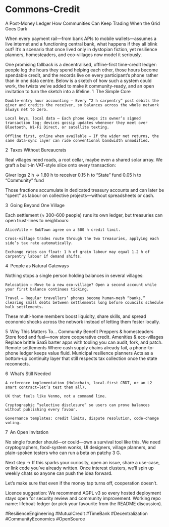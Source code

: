 # Commons-Credit

A Post-Money Ledger
How Communities Can Keep Trading When the Grid Goes Dark

When every payment rail—from bank APIs to mobile wallets—assumes a live internet and a functioning central bank, what happens if they all blink out? It’s a scenario that once lived only in dystopian fiction, yet resilience planners, homesteaders, and eco-villages now model it seriously.

One promising fallback is a decentralised, offline-first time-credit ledger: people log the hours they spend helping each other, those hours become spendable credit, and the records live on every participant’s phone rather than in one data centre.
Below is a sketch of how such a system could work, the twists we’ve added to make it community-ready, and an open invitation to turn the sketch into a lifeline.
1 The Simple Core

    Double-entry hour accounting – Every “2 h carpentry” post debits the giver and credits the receiver, so balances across the whole network always net to zero.

    Local keys, local data – Each phone keeps its owner’s signed transaction log; devices gossip updates whenever they meet over Bluetooth, Wi-Fi Direct, or satellite texting.

    Offline first, online when available – If the wider net returns, the same data-sync layer can ride conventional bandwidth unmodified.


2 Taxes Without Bureaucrats

Real villages need roads, a root cellar, maybe even a shared solar array. We graft a built-in VAT-style slice onto every transaction:

Giver logs 2 h  →
  1.80 h to receiver
  0.15 h to “State” fund
  0.05 h to “Community” fund

Those fractions accumulate in dedicated treasury accounts and can later be “spent” as labour on collective projects—without spreadsheets or cash.


3 Going Beyond One Village

Each settlement (≈ 300–600 people) runs its own ledger, but treasuries can open trust-lines to neighbours:

    AliceVille ↔ BobTown agree on a 500 h credit limit.

    Cross-village trades route through the two treasuries, applying each side’s tax rate automatically.

    Exchange rates can float: 1 h of grain labour may equal 1.2 h of carpentry labour if demand shifts.


4 People as Natural Gateways

Nothing stops a single person holding balances in several villages:

    Relocation – Move to a new eco-village? Open a second account while your first balance continues ticking.

    Travel – Regular travellers’ phones become human-mesh “banks,” clearing small debts between settlements long before councils schedule bulk settlements.

These multi-home members boost liquidity, share skills, and spread economic shocks across the network instead of letting them fester locally.


5 Why This Matters To…
Community	Benefit
Preppers & homesteaders	Store food and fuel—now store cooperative credit.
Amenities & eco-villages	Replace brittle SaaS barter apps with tooling you can audit, fork, and patch.
Remote settlements	Where cash supply chains already fail, a phone-to-phone ledger keeps value fluid.
Municipal resilience planners	Acts as a bottom-up continuity layer that still respects tax collection once the state reconnects.


6 What’s Still Needed

    A reference implementation (Holochain, local-first CRDT, or an L2 smart contract—let’s test them all).

    UX that feels like Venmo, not a command line.

    Cryptographic “selective disclosure” so users can prove balances without publishing every favour.

    Governance templates: credit limits, dispute resolution, code-change voting.


7 An Open Invitation

No single founder should—or could—own a survival tool like this. We need cryptographers, food-system wonks, UI designers, village planners, and plain-spoken testers who can run a beta on patchy 3 G.

Next step → If this sparks your curiosity, open an issue, share a use-case, or link code you’ve already written. Once interest clusters, we’ll spin up weekly chats so anyone can push the idea forward.

Let’s make sure that even if the money tap turns off, cooperation doesn’t.

Licence suggestion: We recommend AGPL v3 so every hosted deployment stays open for security review and community improvement.
Working repo name: lifeboat-ledger (or pick your favourite from the README discussion).

#ResilienceEngineering #MutualCredit #TimeBank #Decentralization #CommunityEconomics #OpenSource
